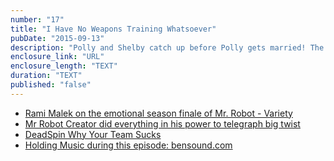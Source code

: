 ```yaml
---
number: "17"
title: "I Have No Weapons Training Whatsoever"
pubDate: "2015-09-13"
description: "Polly and Shelby catch up before Polly gets married! The ladies discuss how much Fall television they are going to watch and review for your benefit. Then it's finally time for an in-depth discussion of the USA hit show Mr. Robot. Shelby is then joined by Carolyn to discuss Fear the Walking Dead. Also: Shelby and Carolyn decide who would survive a zombie apocalypse. "
enclosure_link: "URL"
enclosure_length: "TEXT"
duration: "TEXT"
published: "false"
---
```

- [Rami Malek on the emotional season finale of Mr. Robot - Variety](http://variety.com/2015/tv/news/mr-robot-rami-malek-season-finale-1201583515/)
- [Mr Robot Creator did everything in his power to telegraph big twist](http://www.hitfix.com/whats-alan-watching/mr-robots-creator-did-everything-in-my-power-to-telegraph-the-big-twist)
- [DeadSpin Why Your Team Sucks](http://deadspin.com/tag/why-your-team-sucks)
- [Holding Music during this episode: bensound.com](http://www.bensound.com/)